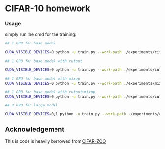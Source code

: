 # CIFAR-10 homework

### Usage 

simply run the cmd for the training:

```bash
## 1 GPU for base model 

CUDA_VISIBLE_DEVICES=0 python -u train.py --work-path ./experiments/cifar10/densenet120bc

## 1 GPU for base model with cutout

CUDA_VISIBLE_DEVICES=0 python -u train.py --work-path ./experiments/cutout/densenet120bc

## 1 GPU for base model with mixup
CUDA_VISIBLE_DEVICES=0 python -u train.py --work-path ./experiments/mixup/densenet120bc

## 1 GPU for base model with cutout+mixup
CUDA_VISIBLE_DEVICES=0 python -u train.py --work-path ./experiments/cutout+mixup+cos/densenet120bc

## 2 GPU for large model

CUDA_VISIBLE_DEVICES=0,1 python -u train.py --work-path ./experiments/cutout+mixup+cos/densenet150bc
```




## Acknowledgement
This is code is heavily borrowed from [CIFAR-ZOO](https://github.com/BIGBALLON/CIFAR-ZOO)


